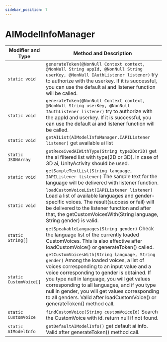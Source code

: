 ```yaml
---
sidebar_position: 7
---
```


# AIModelInfoManager

| Modifier and Type           | Method and Description                                       |
| --------------------------- | ------------------------------------------------------------ |
| `static void`               | `generateToken(@NonNull Context context, @NonNull String appId, @NonNull String userKey, @NonNull IAuthListener listener)`  try to authorize with the userkey. If it is successful, you can use the default ai and listener function will be called. |
| `static void`               | `generateToken(@NonNull Context context, @NonNull String userKey, @NonNull IAuthListener listener)` try to authorize with the appId and userkey. If it is successful, you can use the default ai and listener function will be called. |
| `static void`               | `getAIList(AIModelInfoManager.IAPIListener listener)`  get available ai list | 
| `static JSONArray`          | `getReceivedAIWithType(String type2Dor3D)` get the ai filtered list with type(2D or 3D). In case of 3D ai, UnityActivity should be used. |
| `static void`               | `getSampleTextList(String language, IAPIListener listener)` The sample text for the language will be delivered with listener function.  |
| `static void`               | `loadCustomVoiceList(IAPIListener listener)` Load a list of available languages and gender-specific voices. The result(success or fail) will be delivered to the listener function and after that, the getCustomVoicesWith(String language, String gender) is valid.|
| `static String[]`           | `getSpeakableLanguages(String gender)` Check the language list of the currently loaded CustomVoices. This is also effective after loadCustomVoice() or generateToken() called. |
| `static CustomVoice[]`      | `getCustomVoicesWith(String language, String gender)` Among the loaded voices, a list of voices corresponding to an input value and a voice corresponding to gender is obtained. If you type null in language, you will get values corresponding to all languages, and if you type null in gender, you will get values corresponding to all genders. Valid after loadCustomVoice() or generateToken() method call. |
| `static CustomVoice`        | `findCustomVoice(String customVoiceId)` Search the CustomVoice with id. return null if not found. |
| `static AIModelInfo`        | `getDefaultAIModelInfo()` get default ai info. Valid after generateToken() method call. |
